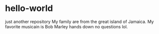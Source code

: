 # hello-world
just another  repository
My family are from the great island of Jamaica. My favorite musicain is Bob Marley hands down no questions lol.
